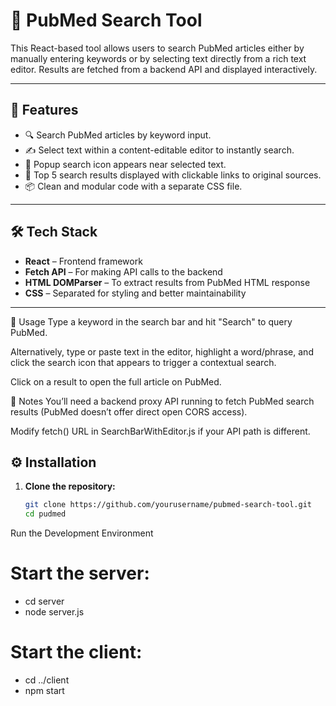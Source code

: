 # 🔬 PubMed Search Tool

This React-based tool allows users to search PubMed articles either by manually entering keywords or by selecting text directly from a rich text editor. Results are fetched from a backend API and displayed interactively.

---

## 🚀 Features

- 🔍 Search PubMed articles by keyword input.
- ✍️ Select text within a content-editable editor to instantly search.
- 📌 Popup search icon appears near selected text.
- 📄 Top 5 search results displayed with clickable links to original sources.
- 📦 Clean and modular code with a separate CSS file.

---

## 🛠️ Tech Stack

- **React** – Frontend framework
- **Fetch API** – For making API calls to the backend
- **HTML DOMParser** – To extract results from PubMed HTML response
- **CSS** – Separated for styling and better maintainability

---

🧪 Usage
Type a keyword in the search bar and hit "Search" to query PubMed.

Alternatively, type or paste text in the editor, highlight a word/phrase, and click the search icon that appears to trigger a contextual search.

Click on a result to open the full article on PubMed.

📌 Notes
You’ll need a backend proxy API running to fetch PubMed search results (PubMed doesn’t offer direct open CORS access).

Modify fetch() URL in SearchBarWithEditor.js if your API path is different.



## ⚙️ Installation

1. **Clone the repository:**
   ```bash
   git clone https://github.com/yourusername/pubmed-search-tool.git
   cd pudmed


Run the Development Environment
# Start the server:

- cd server
- node server.js

# Start the client:

- cd ../client
- npm start


